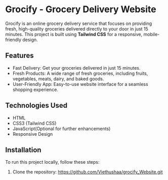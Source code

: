 # Grocify - Grocery Delivery Website

Grocify is an online grocery delivery service that focuses on providing fresh, high-quality groceries delivered directly to your door in just 15 minutes. This project is built using **Tailwind CSS** for a responsive, mobile-friendly design.

## Features

- Fast Delivery: Get your groceries delivered in just 15 minutes.
- Fresh Products: A wide range of fresh groceries, including fruits, vegetables, meats, dairy, and baked goods.
- User-Friendly App: Easy-to-use website interface for a seamless shopping experience.

## Technologies Used

- HTML
- CSS3 (Tailwind CSS)
- JavaScript(Optional for further enhancements)
- Responsive Design

## Installation

To run this project locally, follow these steps:

1. Clone the repository:
 https://github.com/Viethushaa/grocify_Website.git
